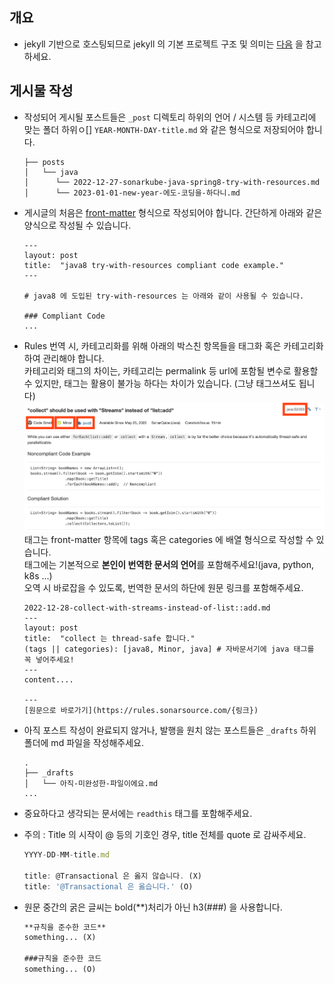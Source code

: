 ## 개요

- jekyll 기반으로 호스팅되므로 jekyll 의 기본 프로젝트 구조 및 의미는 [다음](https://jekyllrb-ko.github.io/docs/structure/) 을 참고하세요.

## 게시물 작성

- 작성되어 게시될 포스트들은 `_post` 디렉토리 하위의 언어 / 시스템 등 카테고리에 맞는 폴더 하위ㅇ[] `YEAR-MONTH-DAY-title.md` 와 같은 형식으로 저장되어야 합니다.
  ```
  ├── posts
  │   └── java
  │      └── 2022-12-27-sonarkube-java-spring8-try-with-resources.md
  │      └── 2023-01-01-new-year-에도-코딩을-하다니.md
  ```
- 게시글의 처음은 [front-matter](https://jekyllrb-ko.github.io/docs/front-matter/) 형식으로 작성되어야 합니다. 간단하게 아래와 같은 양식으로 작성될 수 있습니다.

  ```
  ---
  layout: post
  title:  "java8 try-with-resources compliant code example."
  ---

  # java8 에 도입된 try-with-resources 는 아래와 같이 사용될 수 있습니다.

  ### Compliant Code
  ...
  ```

- Rules 번역 시, 카테고리화를 위해 아래의 박스친 항목들을 태그화 혹은 카테고리화 하여 관리해야 합니다.  
  카테고리와 태그의 차이는, 카테고리는 permalink 등 url에 포함될 변수로 활용할 수 있지만, 태그는 활용이 불가능 하다는 차이가 있습니다. (그냥 태그쓰셔도 됩니다)  
  ![guide-image](./document/images/transliate-guide.png)  
  태그는 front-matter 항목에 tags 혹은 categories 에 배열 형식으로 작성할 수 있습니다.  
  태그에는 기본적으로 **본인이 번역한 문서의 언어**를 포함해주세요!(java, python, k8s ...)  
  오역 시 바로잡을 수 있도록, 번역한 문서의 하단에 원문 링크를 포함해주세요.

  ```
  2022-12-28-collect-with-streams-instead-of-list::add.md
  ---
  layout: post
  title:  "collect 는 thread-safe 합니다."
  (tags || categories): [java8, Minor, java] # 자바문서기에 java 태그를 꼭 넣어주세요!
  ---
  content....

  ---
  [원문으로 바로가기](https://rules.sonarsource.com/{링크})

  ```

- 아직 포스트 작성이 완료되지 않거나, 발행을 원치 않는 포스트들은 `_drafts` 하위 폴더에 md 파일을 작성해주세요.
  ```
  .
  ├── _drafts
  │   └── 아직-미완성한-파일이에요.md
  ...
  ```
- 중요하다고 생각되는 문서에는 `readthis` 태그를 포함해주세요.
- 주의 : Title 의 시작이 @ 등의 기호인 경우, title 전체를 quote 로 감싸주세요.

  ```javascript
  YYYY-DD-MM-title.md

  title: @Transactional 은 옳지 않습니다. (X)
  title: '@Transactional 은 옳습니다.' (O)
  ```

- 원문 중간의 굵은 글씨는 bold(\*\*)처리가 아닌 h3(###) 을 사용합니다.

  ```markdown
  **규칙을 준수한 코드**
  something... (X)

  ###규칙을 준수한 코드
  something... (O)
  ```
